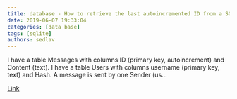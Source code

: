 ```yaml
---
title: database - How to retrieve the last autoincremented ID from a SQLite table?
date: 2019-06-07 19:33:04
categories: [data base]
tags: [sqlite]
authors: sedlav
---
```


I have a table Messages with columns ID (primary key, autoincrement) and Content (text). I have a table Users with columns username (primary key, text) and Hash. A message is sent by one Sender (us...

[Link](https://stackoverflow.com/questions/2127138/how-to-retrieve-the-last-autoincremented-id-from-a-sqlite-table)
